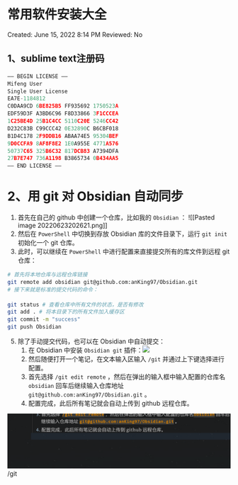 # 常用软件安装大全

Created: June 15, 2022 8:14 PM
Reviewed: No

## 1、sublime text注册码

```jsx
—– BEGIN LICENSE —–
Mifeng User
Single User License
EA7E-1184812
C0DAA9CD 6BE825B5 FF935692 1750523A
EDF59D3F A3BD6C96 F8D33866 3F1CCCEA
1C25BE4D 25B1C4CC 5110C20E 5246CC42
D232C83B C99CCC42 0E32890C B6CBF018
B1D4C178 2F9DDB16 ABAA74E5 95304BEF
9D0CCFA9 8AF8F8E2 1E0A955E 4771A576
50737C65 325B6C32 817DCB83 A7394DFA
27B7E747 736A1198 B3865734 0B434AA5
—— END LICENSE ——
```
# 2、用 git 对 Obsidian 自动同步
1. 首先在自己的 github 中创建一个仓库，比如我的 `Obsidian` ：
![[Pasted image 20220623202621.png]]
3. 然后在 `PowerShell` 中切换到存放 Obsidian 库的文件目录下，运行 `git init` 初始化一个 git 仓库。
4. 此时，可以继续在 `PowerShell` 中进行配置来直接提交所有的库文件到远程 git 仓库：
```bash
# 首先将本地仓库与远程仓库链接
git remote add obsidian git@github.com:anKing97/Obsidian.git
# 接下来就是标准的提交代码的命令：

git status # 查看仓库中所有文件的状态，是否有修改
git add . # 将本目录下的所有文件加入缓存区
git commit -m "success"  
git push Obsidian
```
5. 除了手动提交代码，也可以在 Obsidian 中自动提交：
	1. 在 Obsidian 中安装 `Obsidian git` 插件：![](Pasted%20image%2020220623205455.png)
	2. 然后随便打开一个笔记，在文本输入区输入 `/git` 并通过上下键选择进行配置。
	3. 首先选择  `/git edit remote` ，然后在弹出的输入框中输入配置的仓库名`obsidian` 回车后继续输入仓库地址 `git@github.com:anKing97/Obsidian.git` 。
	4. 配置完成，此后所有笔记就会自动上传到 github 远程仓库。

![](attachments/Pasted%20image%2020220623212002.png)
/git

